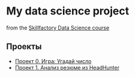 # My data science project
from the [Skillfactory Data Science course](https://skillfactory.ru/data-scientist)

## Проекты

* [Проект 0. Игра: Угадай число](https://github.com/Oleg0PYTHON/sf_data_science/tree/main/project_0)
* [Проект 1. Анализ резюме из HeadHunter](https://github.com/Oleg0PYTHON/sf_data_science/tree/main/project_1)